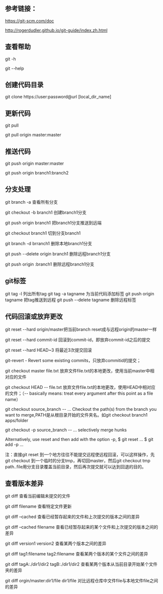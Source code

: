 
参考链接：
---------------------------------

<https://git-scm.com/doc>

<http://rogerdudler.github.io/git-guide/index.zh.html>

查看帮助
---------------------------------
git -h

git --help

创建代码目录
---------------------------------
git clone https://user:password@url [local_dir_name]

更新代码
---------------------------------
git pull

git pull origin master:master

推送代码
---------------------------------
git push origin master:master

git push origin branch1:branch2


分支处理
---------------------------------
git branch -a	查看所有分支

git checkout -b branch1	创建branch1分支

git push origin branch1	把branch1分支推送到远端

git checkout branch1	切到分支branch1

git branch -d brranch1	删除本地branch1分支

git push --delete origin branch1	删除远程branch1分支

git push origin :branch1	删除远程branch1分支

git标签
---------------------------------
git tag -l 列出所有tag
git tag -a tagname	为当前代码添加标签
git push origin tagname	把tag推送到远程
git push --delete tagname	删除远程标签



代码回滚或放弃更改
---------------------------------
git reset --hard origin/master把当前branch reset成与远程origin的master一样

git reset --hard commit-id	回滚到commit-id，即放弃commit-id之后的提交

git reset --hard HEAD~3		将最近3次提交回滚

git-revert - Revert some existing commits，只放弃commitid的提交；

git checkout master file.txt 放弃文件file.txt的本地更改，使用当前master中相对应的文件

git checkout HEAD -- file.txt 放弃文件file.txt的本地更改，使用HEAD中相对应的文件；（-- basically means: treat every argument after this point as a file name）

git checkout source_branch -- <paths>...		Checkout the path(s) from the branch you want to merge,PATH是从根目录开始的文件夹名。如git checkout branch1 apps/folder

git checkout -p source_branch -- <paths>...		selectively merge hunks

Alternatively, use reset and then add with the option -p,
$ git reset <paths>...
$ git add -p <paths>...

注：直接git reset 到一个地方往往不能提交远程使远程回滚，可以这样操作，先git checkout 到一个临时的分支tmp，再切回master，然后git checkout tmp path..file用分支目录覆盖当前目录，然后再次提交就可以达到回退的目的。

查看版本差异
---------------------------------

git diff 查看当前编辑未提交的文件

git diff filename 查看特定文件更新

git diff –cached  查看已经暂存起来的文件和上次提交的版本之间的差异

git diff –cached filename 查看已经暂存起来的某个文件和上次提交的版本之间的差异

git diff version1 version2 查看某两个版本之间的差异

git diff tag1:filename tag2:filename 查看某两个版本的某个文件之间的差异

git diff tagA:./dir1/dir2 tagB:./dir1/dir2 查看某两个版本从当前目录开始某个文件夹的差异

git diff orgin/master:dir1/file dir1/file	对比远程仓库中文件file与本地文件file之间的差异



